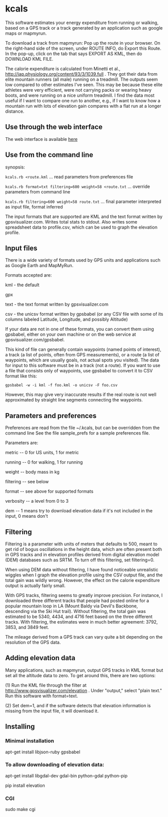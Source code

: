 kcals
=====

This software estimates your energy expenditure from running or walking,
based on a GPS track or a track generated by an application such as
google maps or mapmyrun. 

To download a track from mapmyrun: Pop up the route in your browser.
On the right-hand side of the screen, under ROUTE INFO, do Export this
Route. In the pop-up, click on the tab that says EXPORT AS KML, then
do DOWNLOAD KML FILE. 

The calorie expenditure is calculated from Minetti et al., http://jap.physiology.org/content/93/3/1039.full .
They got their data from elite mountain runners (all male) running on a treadmill.
The outputs seem low compared to other estimates I've seen. This may be because these
elite athletes were very efficient, were not carrying packs or wearing heavy boots, and
were running on a nice uniform treadmill. I find the data most useful if I want to compare
one run to another, e.g., if I want to know how a mountain run with lots of elevation gain
compares with a flat run at a longer distance.

## Use through the web interface

The web interface is available [here](http://www.lightandmatter.com/kcals)

## Use from the command line

synopsis:

`kcals.rb <route.kml` ... read parameters from preferences file

`kcals.rb format=txt filtering=600 weight=58 <route.txt` ... override parameters from command line

`kcals.rb filtering=600 weight=58 route.txt` ... final parameter interpreted as input file, format inferred

The input formats that are supported are KML and the text format
written by gpsvisualizer.com.  Writes total stats to stdout. Also
writes some spreadsheet data to profile.csv, which can be used to graph
the elevation profile. 

## Input files

There is a wide variety of formats used by GPS units and applications such as Google Earth and MapMyRun.

Formats accepted are:

kml - the default

gpx

text - the text format written by gpsvisualizer.com

csv - the unicsv format written by gpsbabel (or any CSV file with some of its columns labeled
Latitude, Longitude, and possibly Altitude)

If your data are not in one of these formats, you can convert them using gpsbabel, either on your
own machine or on the web service at gpsvisualizer.com/gpsbabel.

This kind of file can generally contain waypoints (named points of interest), a track (a list of points, often
from GPS measurements), or a route (a list of waypoints, which are usually goals, not actual spots you
visited). The data for input to this software must be in a track (not a route).
If you want to use a file that consists only of waypoints, use gpsbabel to convert it to
CSV format like this:

`gpsbabel -w -i kml -f foo.kml -o unicsv -F foo.csv`

However, this may give very inaccurate results if the real route is not well approximated by
straight line segments connecting the waypoints.

## Parameters and preferences

Preferences are read from the file ~/.kcals, but can be overridden from the command line
See the file sample_prefs for a sample preferences file.

Parameters are:

  metric -- 0 for US units, 1 for metric

  running -- 0 for walking, 1 for running

  weight -- body mass in kg

  filtering -- see below

  format -- see above for supported formats

  verbosity -- a level from 0 to 3

  dem -- 1 means try to download elevation data if it's not included in the input, 0 means don't

## Filtering

Filtering is a parameter with units of meters that defaults to 500, meant to get rid of bogus
oscillations in the height data, which are often present both
in GPS tracks and in elevation profiles derived from digital elevation model (DEM) databases such as SRTM.
To turn off this filtering, set filtering=0.

When using DEM data without filtering, I have found 
noticeable unrealistic wiggles when I graph
the elevation profile using the CSV output file, and the total gain was wildly wrong. However, the
effect on the calorie expenditure output is actually fairly small.

With GPS tracks, filtering seems to greatly improve precision. For instance, I downloaded three different tracks
that people had posted online for a popular mountain loop in LA (Mount Baldy via Devil's Backbone, descending
via the Ski Hut trail). Without filtering, the total gain was estimated to be 5340, 4434, and 4716 feet
based on the three different tracks. With filtering, the estimates were in much better agreement:
3792, 3853, and 3849 feet.

The mileage derived from a GPS track can vary quite a bit depending on the resolution of the GPS data.


## Adding elevation data

Many applications, such as mapmyrun, output GPS tracks in KML format but set all the altitude data to
zero. To get around this, there are two options:

(1) Run the KML file through the filter at
http://www.gpsvisualizer.com/elevation . Under "output," select
"plain text." Run this software with format=text.

(2) Set dem=1, and if the software detects that elevation information is missing from the input
file, it will download it.

## Installing

### Minimal installation

apt-get install libjson-ruby gpsbabel

### To allow downloading of elevation data:

apt-get install libgdal-dev gdal-bin python-gdal python-pip

pip install elevation

### CGI

sudo make cgi
